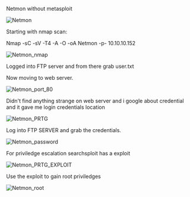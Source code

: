 Netmon without metasploit

![Netmon](https://user-images.githubusercontent.com/55708909/91636135-d4987800-ea1b-11ea-902f-2f9d5f0ff6d7.png)


Starting with nmap scan:

Nmap -sC -sV -T4 -A -O -oA Netmon -p- 10.10.10.152

![Netmon_nmap](https://user-images.githubusercontent.com/55708909/91636167-28a35c80-ea1c-11ea-935e-bb8e3ca8d87b.png)

Logged into FTP server and from there grab user.txt
 
Now moving to web server.

![Netmon_port_80](https://user-images.githubusercontent.com/55708909/91636230-a5ced180-ea1c-11ea-900a-cc7f9cef994f.png)

Didn't find anything strange on web server and i google about credential and it gave me login credentials location

![Netmon_PRTG](https://user-images.githubusercontent.com/55708909/91636295-0e1db300-ea1d-11ea-91b4-9c9f1b66900d.png)

Log into FTP SERVER and grab the credentials.

![Netmon_password](https://user-images.githubusercontent.com/55708909/91636387-b16ec800-ea1d-11ea-95c1-9bbbb3afbfdf.png)

For priviledge escalation searchsploit has a exploit

![Netmon_PRTG_EXPLOIT](https://user-images.githubusercontent.com/55708909/91636430-0579ac80-ea1e-11ea-8a2b-947a210291f4.png)

Use the exploit to gain root priviledges

![Netmon_root](https://user-images.githubusercontent.com/55708909/91636680-26db9800-ea20-11ea-9b78-8bf7ee7458f8.png)


